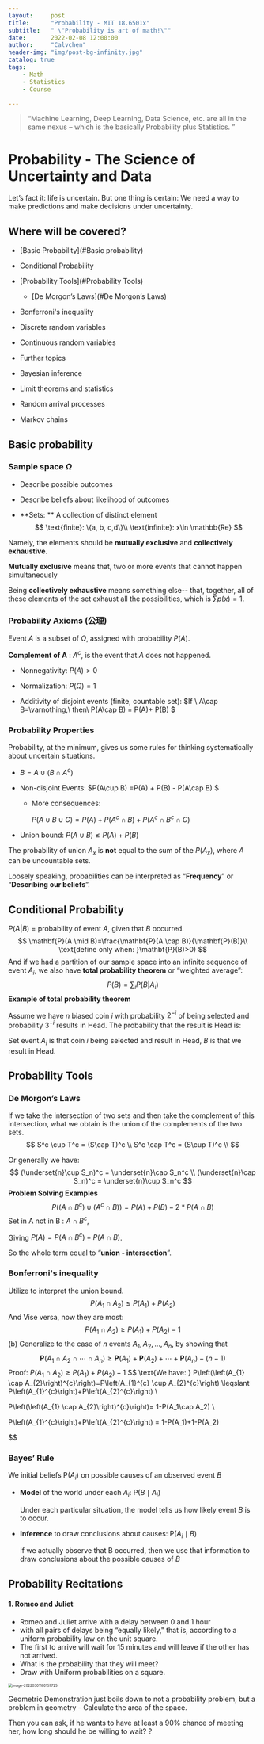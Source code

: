 ```yaml
---
layout:     post
title:      "Probability - MIT 18.6501x"
subtitle:   " \"Probability is art of math!\""
date:       2022-02-08 12:00:00
author:     "Calvchen"
header-img: "img/post-bg-infinity.jpg"
catalog: true
tags:
    - Math
    - Statistics
    - Course

---
```


> “Machine Learning, Deep Learning, Data Science, etc. are all in the same nexus – which is the basically Probability plus Statistics. ”



# Probability - The Science of Uncertainty and Data

Let’s fact it: life is uncertain. But one thing is certain: We need a way to make predictions and make decisions under uncertainty.



## Where will be covered?

- [Basic Probability](#Basic probability)
- Conditional Probability
- [Probability Tools](#Probability Tools)
  - [De Morgon’s Laws](#De Morgon’s Laws)

- Bonferroni's inequality
- Discrete random variables
- Continuous random variables
- Further topics
- Bayesian inference
- Limit theorems and statistics
- Random arrival processes
- Markov chains



## Basic probability

### Sample space $\Omega$

- Describe possible outcomes

- Describe beliefs about likelihood of outcomes

- **Sets: ** A collection of distinct element
  $$
  \text{finite}: \{a, b, c,d\}\\
  \text{infinite}: x\in \mathbb{Re}
  $$


Namely, the elements should be **mutually exclusive** and **collectively exhaustive**.

**Mutually exclusive** means that,  two or more events that cannot happen simultaneously

Being **collectively exhaustive** means something else-- that, together, all of these elements of the set exhaust all the possibilities, which is $\sum p(x) = 1$.

### Probability Axioms (公理)

Event $A$ is a subset of $\Omega$, assigned with probability $P(A)$.

**Complement of A** : $A^c$, is the event that $A$ does not happened.

- Nonnegativity: $P(A)>0$
- Normalization: $P(\Omega)=1$

- Additivity of disjoint events (finite, countable set): $If \ A\cap B=\varnothing,\ then\ P(A\cap B) = P(A)+ P(B) $

### Probability Properties

Probability, at the minimum, gives us some rules for thinking systematically about uncertain situations.

- $B = A \cup(B\cap A^c)$

- Non-disjoint Events: $P(A\cup B) =P(A) + P(B) - P(A\cap B) $

  - More consequences:

    $P(A\cup B \cup C) =P(A) + P(A^c\cap B)+ P(A^c\cap B^c \cap C)$

- Union bound: $P(A\cup B) \leq P(A) + P(B)$

The probability of union $A_x$ is **not** equal to the sum of the $P(A_x)$, where $A$ can be uncountable sets.

Loosely speaking, probabilities can be interpreted as “**Frequency**” or “**Describing our beliefs**”.



## Conditional Probability

$P(A|B)$ = probability of event $A$, given that $B$ occurred.
$$
\mathbf{P}(A \mid B)=\frac{\mathbf{P}(A \cap B)}{\mathbf{P}(B)}\\
\text{define only when: }\mathbf{P}(B)>0)
$$
And if we had a partition of our sample space into an infinite sequence of event $A_i$, we also have **total probability theorem** or “weighted average”:
$$
P(B)=\sum_i P(B|A_i)
$$
**Example of total probability theorem**

Assume we have $n$ biased coin $i$ with probability $2^{-i}$ of being selected and probability $3^{-i}$ results in Head. The probability that the result is Head is:

Set event $A_i$ is that coin $i$ being selected and result in Head, $B$ is that we result in Head.

## Probability Tools

### De Morgon’s Laws

If we take the intersection of two sets and then take the complement of this intersection, what we obtain is the union of the complements of the two sets.
$$
S^c \cup T^c = (S\cap T)^c \\
S^c \cap T^c = (S\cup T)^c \\
$$

Or generally we have:
$$
(\underset{n}\cup S_n)^c = \underset{n}\cap S_n^c \\
(\underset{n}\cap S_n)^c = \underset{n}\cup S_n^c
$$
**Problem Solving Examples**
$$
P((A \cap B^c)\cup (A^c \cap B) ) = P(A) + P(B) -2 * P(A\cap B)
$$
Set in A not in B : $A \cap B^c$, 

Giving $P(A) = P(A \cap B^c)+P(A \cap B)$.

So the whole term equal to “**union - intersection**”.

### Bonferroni's inequality

Utilize to interpret the union bound.
$$
P(A_1 \cap A_2)\leq P(A_1)+ P(A_2)
$$
And Vise versa, now they are most:
$$
P(A_1 \cap A_2)\geq P(A_1)+ P(A_2) - 1
$$
(b) Generalize to the case of $n$ events $A_{1}, A_{2}, \ldots, A_{n}$, by showing that
$$
\mathbf{P}\left(A_{1} \cap A_{2} \cap \cdots \cap A_{n}\right) \geq \mathbf{P}\left(A_{1}\right)+\mathbf{P}\left(A_{2}\right)+\cdots+\mathbf{P}\left(A_{n}\right)-(n-1)
$$
Proof: $P\left(A_{1} \cap A_{2}\right) \geq P\left(A_{1}\right)+P\left(A_{2}\right)-1$
$$
\text{We have: } P\left(\left(A_{1} \cap A_{2}\right)^{c}\right)=P\left(A_{1}^{c} \cup A_{2}^{c}\right)  \leqslant P\left(A_{1}^{c}\right)+P\left(A_{2}^{c}\right) \\

P\left(\left(A_{1} \cap A_{2}\right)^{c}\right)= 1-P(A_1\cap A_2) \\

P\left(A_{1}^{c}\right)+P\left(A_{2}^{c}\right) = 1-P(A_1)+1-P(A_2)

$$

### Bayes’ Rule

We initial beliefs $\mathrm{P}\left(A_{i}\right)$ on possible causes of an observed event $B$

- **Model** of the world under each $A_{i}:$ $\mathrm{P}\left(B \mid A_{i}\right)$

  Under each particular situation, the model tells us how likely event $B$ is to occur.

- **Inference** to draw conclusions about causes:  $\mathrm{P}\left(A _i\mid B\right)$

  If we actually observe that B occurred, then we use that information to draw conclusions about the possible causes of $B$



## Probability Recitations

#### 1. Romeo and Juliet

- Romeo and Juliet arrive with a delay between 0 and 1 hour
- with all pairs of delays being  “equally likely," that is, according to a uniform probability law on the unit square. 
- The first to arrive will wait for 15 minutes and will  leave if the other has not arrived. 
- What is the probability that they  will meet?
- Draw with Uniform probabilities on a square.

<img src="C:\Users\calvchen\PycharmProjects\chqwer2.github.io\_posts\Math\image-20220301180157725.png" alt="image-20220301180157725" style="zoom:50%;" />

Geometric Demonstration just boils down to not a probability problem, but a problem in geometry - Calculate the area of the space.

Then you can ask, if he wants to have at least a 90% chance of meeting her, how long should he be willing to wait? ?
